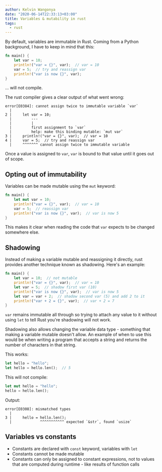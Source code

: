 ```yaml
---
author: Kelvin Wangonya
date: "2020-06-14T22:33:13+03:00"
title: Variables & mutability in rust
tags:
  - rust
---
```


By default, variables are immutable in Rust. Coming from a Python
background, I have to keep in mind that this:

```rust
fn main() {
    let var = 10;
    println!("var = {}", var);  // var = 10
    var = 5;  // try and reassign var
    println!("var is now {}", var);
}
```

... will not compile.

The rust compiler gives a clear output of what went wrong:

```shell
error[E0384]: cannot assign twice to immutable variable `var`
  |
2 |     let var = 10;
  |         ---
  |         |
  |         first assignment to `var`
  |         help: make this binding mutable: `mut var`
3 |     println!("var = {}", var);  // var = 10
4 |     var = 5;  // try and reassign var
  |     ^^^^^^^ cannot assign twice to immutable variable
```

Once a value is assigned to `var`, `var` is bound
to that value until it goes out of scope.

## Opting out of immutability

Variables can be made mutable using the `mut` keyword:

```rust
fn main() {
    let mut var = 10;
    println!("var = {}", var);  // var = 10
    var = 5;  // reassign var
    println!("var is now {}", var);  // var is now 5
}
```

This makes it clear when reading the code that `var` expects
to be changed somewhere else.

## Shadowing

Instead of making a variable mutable and reassigning it directly, rust
provides another technique known as shadowing. Here\'s an example:

```rust
fn main() {
    let var = 10;  // not mutable
    println!("var = {}", var);  // var = 10
    let var = 5;  // shadow first var (10)
    println!("var is now {}", var);  // var is now 5
    let var = var + 2;  // shadow second var (5) and add 2 to it
    println!("var + 2 = {}", var);  // var + 2 = 7
}
```

`var` remains immutable all through so trying to attach any
value to it without using `let` to tell Rust you\'re
shadowing will not work.

Shadowing also allows changing the variable data type - something that
making a variable mutable doesn\'t allow. An example of when to use this
would be when writing a program that accepts a string and returns the
number of characters in that string.

This works:

```rust
let hello = "hello";
let hello = hello.len();  // 5
```

This will not compile:

```rust
let mut hello = "hello";
hello = hello.len();
```

Output:

```shell
error[E0308]: mismatched types
  |
3 |     hello = hello.len();
  |             ^^^^^^^^^^^ expected `&str`, found `usize`
```

## Variables vs constants

- Constants are declared with `const` keyword, variables
  with `let`
- Constants cannot be made mutable
- Constants can only be assigned to constant expressions, not to
  values that are computed during runtime - like results of function
  calls
